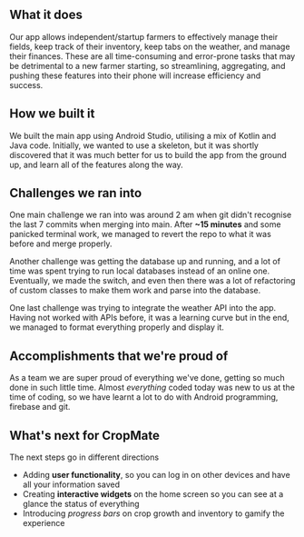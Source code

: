 ## What it does
Our app allows independent/startup farmers to effectively manage their fields, keep track of their inventory, keep tabs on the weather, and manage their finances. These are all time-consuming and error-prone tasks that may be detrimental to a new farmer starting, so streamlining, aggregating, and pushing these features into their phone will increase efficiency and success.

## How we built it
We built the main app using Android Studio, utilising a mix of Kotlin and Java code. Initially, we wanted to use a skeleton, but it was shortly discovered that it was much better for us to build the app from the ground up, and learn all of the features along the way.

## Challenges we ran into
One main challenge we ran into was around 2 am when git didn't recognise the last 7 commits when merging into main. After **~15 minutes** and some panicked terminal work, we managed to revert the repo to what it was before and merge properly.

Another challenge was getting the database up and running, and a lot of time was spent trying to run local databases instead of an online one. Eventually, we made the switch, and even then there was a lot of refactoring of custom classes to make them work and parse into the database. 

One last challenge was trying to integrate the weather API into the app. Having not worked with APIs before, it was a learning curve but in the end, we managed to format everything properly and display it. 

## Accomplishments that we're proud of
As a team we are super proud of everything we've done, getting so much done in such little time. Almost _everything_ coded today was new to us at the time of coding, so we have learnt a lot to do with Android programming, firebase and git.

## What's next for CropMate
The next steps go in different directions
- Adding **user functionality**, so you can log in on other devices and have all your information saved
- Creating **interactive widgets** on the home screen so you can see at a glance the status of everything
- Introducing *progress bars* on crop growth and inventory to gamify the experience
